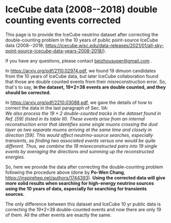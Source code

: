 # IceCube data (2008--2018) double counting events corrected

This page is to provide the IceCube neutrino dataset after correcting the double-counting problem in the 10 years of public point-source IceCube data (2008--2018; https://icecube.wisc.edu/data-releases/2021/01/all-sky-point-source-icecube-data-years-2008-2018/).

If you have any questions, please contact beizhousuper@gmail.com .

In https://arxiv.org/pdf/2110.02974.pdf, we found 19 dimuon candidates from the 10 years of IceCube data, but later IceCube collaboration found that those are double counted events from their misreconstruction error.
So, that's to say, **in the dataset, 19*2=38 events are double counted, and they should be corrected.**

In https://arxiv.org/pdf/2210.03088.pdf, we gave the details of how to correct the data in the last paragraph of Sec. IIA:  
_We also process the 19 × 2 double-counted tracks in the dataset found in Ref. [59] (listed in its table III). These events arise from an internal reconstruction error that identifies some single muons crossing the dust layer as two separate muons arriving at the same time and closely in direction [59]. This would affect neutrino-source searches, especially transients, as finding two associated events versus one would be quite different. Thus, we combine the 19 misreconstructed pairs into 19 single events by averaging the directions and summing up the reconstructed energies._


So, here we provide the data after correcting the double-counting problem following the procedure above (done by **Po-Wen Chang**, https://inspirehep.net/authors/1744393). **Using the corrected data will give more solid results when searching for high-energy neutrino sources using the 10 years of data, especially for searching for transients sources.** 

The only difference between this dataset and IceCube 10 yr public data is correcting the 19*2=38 double-counted events and now there are only 19 of them. All the other events are exactly the same. 
